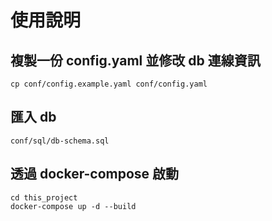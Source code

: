 # 使用說明

## 複製一份 config.yaml 並修改 db 連線資訊
```
cp conf/config.example.yaml conf/config.yaml
```

## 匯入 db
```
conf/sql/db-schema.sql
```

## 透過 docker-compose 啟動
```
cd this_project
docker-compose up -d --build
```
